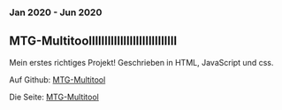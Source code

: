 ### Jan 2020 - Jun 2020

## MTG-Multitoollllllllllllllllllllllllllll

Mein erstes richtiges Projekt! Geschrieben in HTML, JavaScript und css.

Auf Github: [MTG-Multitool](https://github.com/RoeHH/MTG-Multitool)

Die Seite: [MTG-Multitool](https://quirky-torvalds-66f905.netlify.app/start.html)
